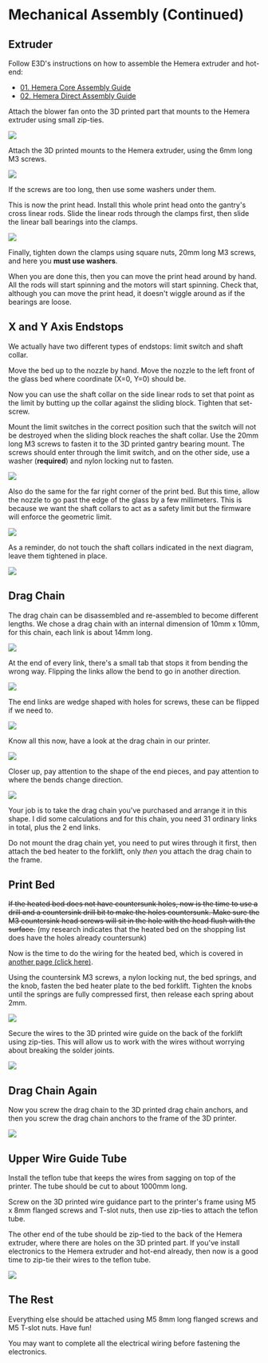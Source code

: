 # Mechanical Assembly (Continued)

## Extruder

Follow E3D's instructions on how to assemble the Hemera extruder and hot-end:

 * [01. Hemera Core Assembly Guide](https://e3d-online.dozuki.com/Guide/01+-+E3D+Hemera+Core+Assembly/122?lang=en)
 * [02. Hemera Direct Assembly Guide](https://e3d-online.dozuki.com/Guide/02+-++E3D+Hemera+Direct+Assembly/127?lang=en)

Attach the blower fan onto the 3D printed part that mounts to the Hemera extruder using small zip-ties.

![](../images/lesson10/ziptieblowerfan.png)

Attach the 3D printed mounts to the Hemera extruder, using the 6mm long M3 screws.

![](../images/lesson10/hemeramount.png)

If the screws are too long, then use some washers under them.

This is now the print head. Install this whole print head onto the gantry's cross linear rods. Slide the linear rods through the clamps first, then slide the linear ball bearings into the clamps.

![](../images/lesson10/extrudermountanimation/animation.gif)

Finally, tighten down the clamps using square nuts, 20mm long M3 screws, and here you **must use washers**.

When you are done this, then you can move the print head around by hand. All the rods will start spinning and the motors will start spinning. Check that, although you can move the print head, it doesn't wiggle around as if the bearings are loose.

## X and Y Axis Endstops

We actually have two different types of endstops: limit switch and shaft collar.

Move the bed up to the nozzle by hand. Move the nozzle to the left front of the glass bed where coordinate (X=0, Y=0) should be.

Now you can use the shaft collar on the side linear rods to set that point as the limit by butting up the collar against the sliding block. Tighten that set-screw.

Mount the limit switches in the correct position such that the switch will not be destroyed when the sliding block reaches the shaft collar. Use the 20mm long M3 screws to fasten it to the 3D printed gantry bearing mount. The screws should enter through the limit switch, and on the other side, use a washer (**required**) and nylon locking nut to fasten.

![](../images/lesson10/setlimits1.png)

Also do the same for the far right corner of the print bed. But this time, allow the nozzle to go past the edge of the glass by a few millimeters. This is because we want the shaft collars to act as a safety limit but the firmware will enforce the geometric limit.

![](../images/lesson10/setlimits2.png)

As a reminder, do not touch the shaft collars indicated in the next diagram, leave them tightened in place.

![](../images/lesson10/leavethesecollarslocked.png)

## Drag Chain

The drag chain can be disassembled and re-assembled to become different lengths. We chose a drag chain with an internal dimension of 10mm x 10mm, for this chain, each link is about 14mm long.

![](../images/lesson10/dragchainlinks.png)

At the end of every link, there's a small tab that stops it from bending the wrong way. Flipping the links allow the bend to go in another direction.

![](../images/lesson10/dragchainblockingtab.png)

The end links are wedge shaped with holes for screws, these can be flipped if we need to.

![](../images/lesson10/dragchainends.png)

Know all this now, have a look at the drag chain in our printer.

![](../images/lesson10/dragchainoverview.png)

Closer up, pay attention to the shape of the end pieces, and pay attention to where the bends change direction.

![](../images/lesson10/dragchainclosein.png)

Your job is to take the drag chain you've purchased and arrange it in this shape. I did some calculations and for this chain, you need 31 ordinary links in total, plus the 2 end links.

Do not mount the drag chain yet, you need to put wires through it first, then attach the bed heater to the forklift, only *then* you attach the drag chain to the frame.

## Print Bed

~~If the heated bed does not have countersunk holes, now is the time to use a drill and a countersink drill bit to make the holes countersunk. Make sure the M3 countersink head screws will sit in the hole with the head flush with the surface.~~ (my research indicates that the heated bed on the shopping list does have the holes already countersunk)

Now is the time to do the wiring for the heated bed, which is covered in [another page (click here)]().

Using the countersink M3 screws, a nylon locking nut, the bed springs, and the knob, fasten the bed heater plate to the bed forklift. Tighten the knobs until the springs are fully compressed first, then release each spring about 2mm.

![](../images/lesson6/bedassemblyoverviewlow.png)

Secure the wires to the 3D printed wire guide on the back of the forklift using zip-ties. This will allow us to work with the wires without worrying about breaking the solder joints.

![](../images/lesson10/bedrearwireguide.png)

## Drag Chain Again

Now you screw the drag chain to the 3D printed drag chain anchors, and then you screw the drag chain anchors to the frame of the 3D printer.

![](../images/lesson6/dragchainanchors.png)

## Upper Wire Guide Tube

Install the teflon tube that keeps the wires from sagging on top of the printer. The tube should be cut to about 1000mm long.

Screw on the 3D printed wire guidance part to the printer's frame using M5 x 8mm flanged screws and T-slot nuts, then use zip-ties to attach the teflon tube.

The other end of the tube should be zip-tied to the back of the Hemera extruder, where there are holes on the 3D printed part. If you've install electronics to the Hemera extruder and hot-end already, then now is a good time to zip-tie their wires to the teflon tube.

![](../images/lesson10/uppercornercableguideziptie.png)

## The Rest

Everything else should be attached using M5 8mm long flanged screws and M5 T-slot nuts. Have fun!

You may want to complete all the electrical wiring before fastening the electronics.
